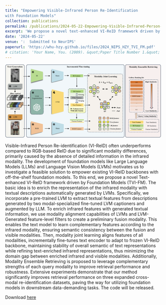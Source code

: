 ```yaml
---
title: "Empowering Visible-Infrared Person Re-Identification
with Foundation Models"
collection: publications
permalink: /publications/2024-05-22-Empowering-Visible-Infrared-Person-Re-Identification-with-Foundation-Models
excerpt: 'We propose a novel text-enhanced VI-ReID framework driven by Foundation Models (TVI-FM).'
date: '2024-05-22'
venue: ':  Submitted to NeurIPS'
paperurl: 'https://whu-hzy.github.io/files/2024_NIPS_HZY_TVI_FM.pdf'
# citation: 'Your Name, You. (2009). &quot;Paper Title Number 1.&quot; <i>Journal 1</i>. 1(1).'
---
```

<!-- <object data="../files/overview-framework.pdf" type="application/pdf" weight="700px">
    <embed src="../files/overview-framework.pdf">
        <p>This browser does not support PDFs. Please <a href="../files/overview-framework.pdf">download the PDF</a> to view.</p>
    </embed>
</object> -->
<!-- 插入图片-->
<img src="../files/overview-framework.png" alt="overview-framework"/>


Visible-Infrared Person Re-identification (VI-ReID) often underperforms compared to RGB-based ReID due to significant modality differences, primarily caused by the absence of detailed information in the infrared modality. The development of foundation models like Large Language Models (LLMs) and Language Vision Models (LVMs) motivates us to investigate a feasible solution to empower existing VI-ReID backbones with off-the-shelf foundation models. To this end, we propose a novel Text-enhanced VI-ReID framework driven by Foundation Models (TVI-FM). The basic idea is to enrich the representation of the infrared modality with textual descriptions automatically generated by LVMs. Specifically, we incorporate a pre-trained LVM to extract textual features from descriptions generated by two modal-specialized fine-tuned LVM captioners and augmented by LLM. To enrich infrared features with generated textual information, we use modality alignment capabilities of LVMs and LVM-Generated feature-level filters to create a preliminary fusion modality. This enables the text model to learn complementary features according to the infrared modality, ensuring semantic consistency between the fusion and visible modalities.
Then, modality joint learning aligns features of all modalities, incrementally fine-tunes text encoder to adapt to frozen VI-ReID backbone, maintaining stability of overall semantic of text representations while refining text-enriched infrared representations, thus minimizing the domain gap between enriched infrared and visible modalities.
Additionally, Modality Ensemble Retrieving is proposed to leverage complementary strengths of each query modality to improve retrieval performance and robustness. 
Extensive experiments demonstrate that our method significantly improves retrieval performance on three expanded cross-modal re-identification datasets, paving the way for utilizing foundation models in downstream data-demanding tasks. The code will be released.

<p class="wordwrap">Download <a href="https://whu-hzy.github.io/files/2024_NIPS_HZY_TVI_FM.pdf">here</a></p>